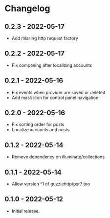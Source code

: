 # Changelog

## 0.2.3 - 2022-05-17

* Add missing http request factory

## 0.2.2 - 2022-05-17

* Fix composing after localizing accounts

## 0.2.1 - 2022-05-16

* Fix events when provider are saved or deleted
* Add mask icon for control panel navigation

## 0.2.0 - 2022-05-16

* Fix sorting order for posts
* Localize accounts and posts

## 0.1.2 - 2022-05-14

* Remove dependency on illuminate/collections

## 0.1.1 - 2022-05-14

* Allow version ^1 of guzzlehttp/psr7 too

## 0.1.0 - 2022-05-12

* Initial release.
